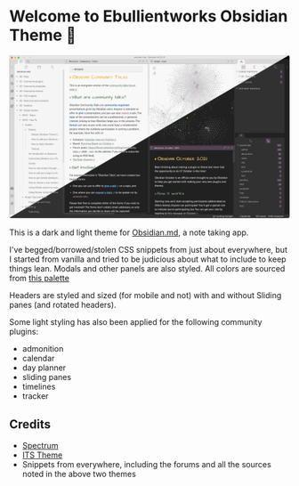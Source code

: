 # Welcome to Ebullientworks Obsidian Theme 👋

![](https://raw.githubusercontent.com/ebullient/obsidian-theme-ebullientworks/main/images/ebullientworks-theme.jpg)

This is a dark and light theme for [Obsidian.md](https://obsidian.md), a note taking app. 

I've begged/borrowed/stolen CSS snippets from just about everywhere, but I started from vanilla and tried to be judicious about what to include to keep things lean. Modals and other panels are also styled. All colors are sourced from [this palette](http://htmlpreview.github.io/?https://github.com/ebullient/obsidian-theme-ebullientworks/blob/main/colors.html)

Headers are styled and sized (for mobile and not) with and without Sliding panes (and rotated headers).

Some light styling has also been applied for the following community plugins: 

- admonition
- calendar
- day planner
- sliding panes
- timelines
- tracker

## Credits

- [Spectrum](https://github.com/Braweria/Spectrum)
- [ITS Theme](https://github.com/SlRvb/Obsidian--ITS-Theme)
- Snippets from everywhere, including the forums and all the sources noted in the above two themes


